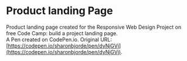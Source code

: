 # Product landing Page
Product landing page created for the Responsive Web Design Project on free Code Camp: build a project landing page.
<br>
A Pen created on CodePen.io. Original URL: [https://codepen.io/sharonbjorde/pen/dyNjGVj](https://codepen.io/sharonbjorde/pen/dyNjGVj).


